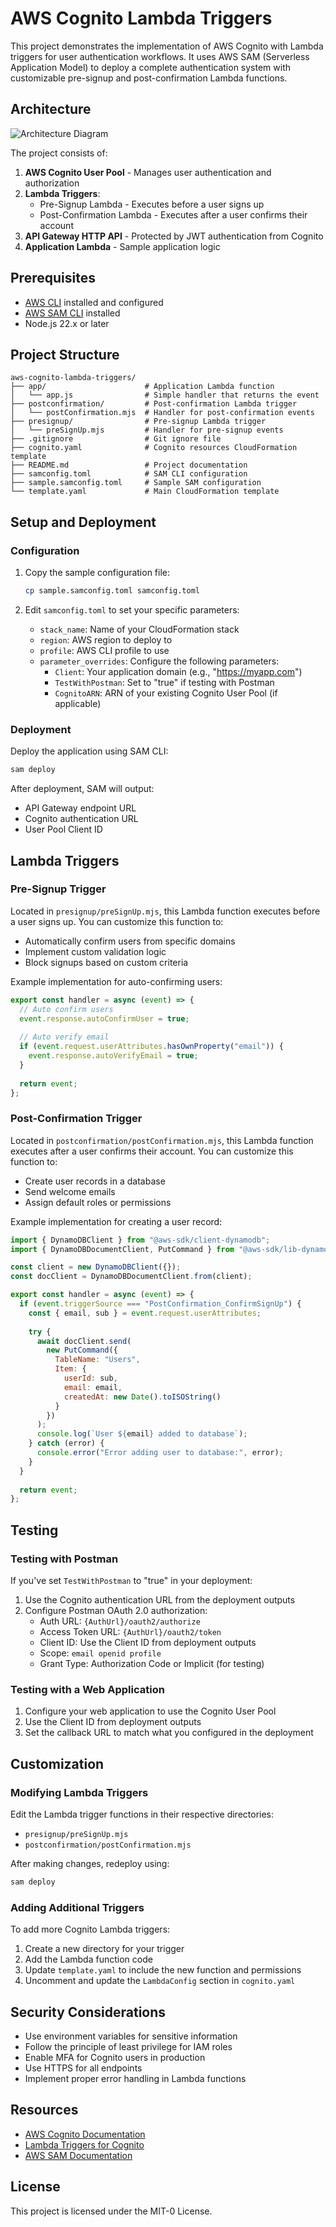 # AWS Cognito Lambda Triggers

This project demonstrates the implementation of AWS Cognito with Lambda triggers for user authentication workflows. It uses AWS SAM (Serverless Application Model) to deploy a complete authentication system with customizable pre-signup and post-confirmation Lambda functions.

## Architecture

![Architecture Diagram](https://d1.awsstatic.com/product-marketing/Lambda/Diagrams/product-page-diagram_Lambda-RealTimeFileProcessing.a59577de4b6471674a540b878b0b684e0249a18c.png)

The project consists of:

1. **AWS Cognito User Pool** - Manages user authentication and authorization
2. **Lambda Triggers**:
   - Pre-Signup Lambda - Executes before a user signs up
   - Post-Confirmation Lambda - Executes after a user confirms their account
3. **API Gateway HTTP API** - Protected by JWT authentication from Cognito
4. **Application Lambda** - Sample application logic

## Prerequisites

- [AWS CLI](https://aws.amazon.com/cli/) installed and configured
- [AWS SAM CLI](https://docs.aws.amazon.com/serverless-application-model/latest/developerguide/serverless-sam-cli-install.html) installed
- Node.js 22.x or later

## Project Structure

```
aws-cognito-lambda-triggers/
├── app/                      # Application Lambda function
│   └── app.js                # Simple handler that returns the event
├── postconfirmation/         # Post-confirmation Lambda trigger
│   └── postConfirmation.mjs  # Handler for post-confirmation events
├── presignup/                # Pre-signup Lambda trigger
│   └── preSignUp.mjs         # Handler for pre-signup events
├── .gitignore                # Git ignore file
├── cognito.yaml              # Cognito resources CloudFormation template
├── README.md                 # Project documentation
├── samconfig.toml            # SAM CLI configuration
├── sample.samconfig.toml     # Sample SAM configuration
└── template.yaml             # Main CloudFormation template
```

## Setup and Deployment

### Configuration

1. Copy the sample configuration file:
   ```bash
   cp sample.samconfig.toml samconfig.toml
   ```

2. Edit `samconfig.toml` to set your specific parameters:
   - `stack_name`: Name of your CloudFormation stack
   - `region`: AWS region to deploy to
   - `profile`: AWS CLI profile to use
   - `parameter_overrides`: Configure the following parameters:
     - `Client`: Your application domain (e.g., "https://myapp.com")
     - `TestWithPostman`: Set to "true" if testing with Postman
     - `CognitoARN`: ARN of your existing Cognito User Pool (if applicable)

### Deployment

Deploy the application using SAM CLI:

```bash
sam deploy
```

After deployment, SAM will output:
- API Gateway endpoint URL
- Cognito authentication URL
- User Pool Client ID

## Lambda Triggers

### Pre-Signup Trigger

Located in `presignup/preSignUp.mjs`, this Lambda function executes before a user signs up. You can customize this function to:

- Automatically confirm users from specific domains
- Implement custom validation logic
- Block signups based on custom criteria

Example implementation for auto-confirming users:

```javascript
export const handler = async (event) => {
  // Auto confirm users
  event.response.autoConfirmUser = true;
  
  // Auto verify email
  if (event.request.userAttributes.hasOwnProperty("email")) {
    event.response.autoVerifyEmail = true;
  }
  
  return event;
};
```

### Post-Confirmation Trigger

Located in `postconfirmation/postConfirmation.mjs`, this Lambda function executes after a user confirms their account. You can customize this function to:

- Create user records in a database
- Send welcome emails
- Assign default roles or permissions

Example implementation for creating a user record:

```javascript
import { DynamoDBClient } from "@aws-sdk/client-dynamodb";
import { DynamoDBDocumentClient, PutCommand } from "@aws-sdk/lib-dynamodb";

const client = new DynamoDBClient({});
const docClient = DynamoDBDocumentClient.from(client);

export const handler = async (event) => {
  if (event.triggerSource === "PostConfirmation_ConfirmSignUp") {
    const { email, sub } = event.request.userAttributes;
    
    try {
      await docClient.send(
        new PutCommand({
          TableName: "Users",
          Item: {
            userId: sub,
            email: email,
            createdAt: new Date().toISOString()
          }
        })
      );
      console.log(`User ${email} added to database`);
    } catch (error) {
      console.error("Error adding user to database:", error);
    }
  }
  
  return event;
};
```

## Testing

### Testing with Postman

If you've set `TestWithPostman` to "true" in your deployment:

1. Use the Cognito authentication URL from the deployment outputs
2. Configure Postman OAuth 2.0 authorization:
   - Auth URL: `{AuthUrl}/oauth2/authorize`
   - Access Token URL: `{AuthUrl}/oauth2/token`
   - Client ID: Use the Client ID from deployment outputs
   - Scope: `email openid profile`
   - Grant Type: Authorization Code or Implicit (for testing)

### Testing with a Web Application

1. Configure your web application to use the Cognito User Pool
2. Use the Client ID from deployment outputs
3. Set the callback URL to match what you configured in the deployment

## Customization

### Modifying Lambda Triggers

Edit the Lambda trigger functions in their respective directories:
- `presignup/preSignUp.mjs`
- `postconfirmation/postConfirmation.mjs`

After making changes, redeploy using:

```bash
sam deploy
```

### Adding Additional Triggers

To add more Cognito Lambda triggers:

1. Create a new directory for your trigger
2. Add the Lambda function code
3. Update `template.yaml` to include the new function and permissions
4. Uncomment and update the `LambdaConfig` section in `cognito.yaml`

## Security Considerations

- Use environment variables for sensitive information
- Follow the principle of least privilege for IAM roles
- Enable MFA for Cognito users in production
- Use HTTPS for all endpoints
- Implement proper error handling in Lambda functions

## Resources

- [AWS Cognito Documentation](https://docs.aws.amazon.com/cognito/)
- [Lambda Triggers for Cognito](https://docs.aws.amazon.com/cognito/latest/developerguide/cognito-user-identity-pools-working-with-aws-lambda-triggers.html)
- [AWS SAM Documentation](https://docs.aws.amazon.com/serverless-application-model/)

## License

This project is licensed under the MIT-0 License.